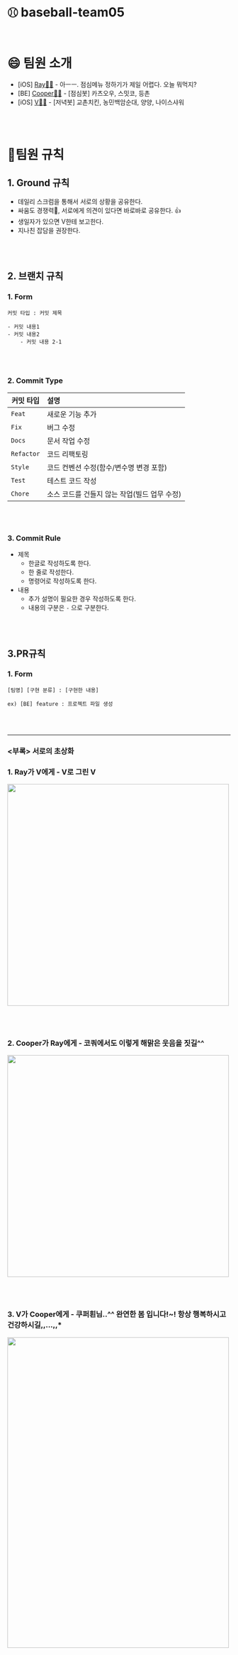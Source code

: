 # ⚾︎ baseball-team05

<br>

# 😄 팀원 소개

- [iOS] [Ray🧑‍💻](https://github.com/torch-ray) - 아ㅡㅡ. 점심메뉴 정하기가 제일 어렵다. 오늘 뭐먹지?
- [BE] [Cooper🧑‍💻](https://github.com/pbg0205) - [점심봇] 카츠오우, 스밋코, 등촌
- [iOS] [V👩‍💻](https://github.com/zzisun) - [저녁봇]  교촌치킨, 농민백암순대, 양양, 나이스샤워

<br><br>

# 🤙팀원 규칙



## 1. Ground 규칙

- 데일리 스크럼을 통해서 서로의 상황을 공유한다.
- 싸움도 경쟁력👊, 서로에게 의견이 있다면 바로바로 공유한다. 👍
- 생일자가 있으면 V한테 보고한다.
- 지나친 잡담을 권장한다. 

<br><br>

## 2. 브랜치 규칙

### 1. Form

```
커밋 타입 : 커밋 제목

- 커밋 내용1
- 커밋 내용2
	- 커밋 내용 2-1
```

<br><br>

### 2. Commit Type

| 커밋 타입      | 설명                                         |
| -------------- | :------------------------------------------- |
| ```Feat```     | 새로운 기능 추가                             |
| ```Fix```      | 버그 수정                                    |
| ```Docs```     | 문서 작업 수정                               |
| ```Refactor``` | 코드 리팩토링                                |
| ```Style```    | 코드 컨벤션 수정(함수/변수명 변경 포함)      |
| ```Test```     | 테스트 코드 작성                             |
| ```Chore```    | 소스 코드를 건들지 않는 작업(빌드 업무 수정) |

<br><br>

### 3. Commit Rule

- 제목
  - 한글로 작성하도록 한다.
  - 한 줄로 작성한다.
  - 명령어로 작성하도록 한다.
- 내용
  - 추가 설명이 필요한 경우 작성하도록 한다.
  - 내용의 구분은 ```-``` 으로 구분한다.

<br><br>

## 3.PR규칙

### 1. Form

```
[팀명] [구현 분류] : [구현한 내용]         

ex) [BE] feature : 프로젝트 파일 생성
```



<br><br>

---

### <부록> 서로의 초상화

### 1. Ray가 V에게 - V로 그린 V

<img src="https://s3.us-west-2.amazonaws.com/secure.notion-static.com/fa86eeab-7eb0-422b-998e-f4e5471e3a18/_2021-05-07__3.42.59.png?X-Amz-Algorithm=AWS4-HMAC-SHA256&X-Amz-Credential=AKIAT73L2G45O3KS52Y5%2F20210507%2Fus-west-2%2Fs3%2Faws4_request&X-Amz-Date=20210507T065219Z&X-Amz-Expires=86400&X-Amz-Signature=59170c1c0c9472861f78ef1f1f3398c8a92e2fafbb796e3bf4f6baf4a985b6f8&X-Amz-SignedHeaders=host&response-content-disposition=filename%20%3D%22_2021-05-07__3.42.59.png%22" width="500" height="500">

<br><br>



### 2. Cooper가 Ray에게 - 코쿼에서도 이렇게 해맑은 웃음을 짓길^^

<img src="https://s3.us-west-2.amazonaws.com/secure.notion-static.com/649ac9ca-71fd-46e3-a40f-b143ef429137/image.png?X-Amz-Algorithm=AWS4-HMAC-SHA256&X-Amz-Credential=AKIAT73L2G45O3KS52Y5%2F20210507%2Fus-west-2%2Fs3%2Faws4_request&X-Amz-Date=20210507T065800Z&X-Amz-Expires=86400&X-Amz-Signature=dacf9261853e052196a2ae5040d31390a17bf953c6ee396f77b89df80231d788&X-Amz-SignedHeaders=host&response-content-disposition=filename%20%3D%22image.png%22" width="500" height="500">

<br><br>

### 3. V가 Cooper에게 - 쿠퍼횐님..^^ 완연한 봄 입니다!~! 항상 행복하시고 건강하시길,,...,,*

<img src="https://s3.us-west-2.amazonaws.com/secure.notion-static.com/56d81534-b469-4c76-8fab-e395c027c8c6/.jpg?X-Amz-Algorithm=AWS4-HMAC-SHA256&X-Amz-Credential=AKIAT73L2G45O3KS52Y5%2F20210507%2Fus-west-2%2Fs3%2Faws4_request&X-Amz-Date=20210507T065906Z&X-Amz-Expires=86400&X-Amz-Signature=88206cef204b532dfb44fffc7a5461e01f9e50b8073390dd1ce3e63c9db8189c&X-Amz-SignedHeaders=host&response-content-disposition=filename%20%3D%22.jpg%22" width="500" height="700">

<br><br>
